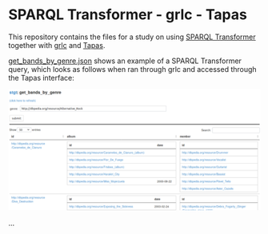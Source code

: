 SPARQL Transformer - grlc - Tapas
=================================

This repository contains the files for a study on using [SPARQL
Transformer](https://github.com/D2KLab/sparql-transformer) together with
[grlc](http://grlc.io/) and [Tapas](https://github.com/peta-pico/tapas).

[get_bands_by_genre.json](get_bands_by_genre.json) shows an example of a SPARQL
Transformer query, which looks as follows when ran through grlc and accessed
through the Tapas interface:

![](screenshots/screenshot-get_bands_by_genre.png)

...
